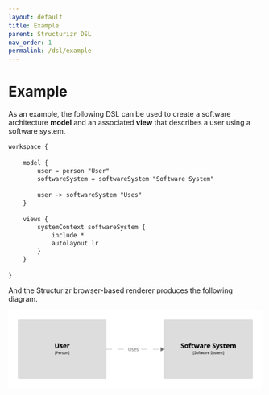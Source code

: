 ```yaml
---
layout: default
title: Example
parent: Structurizr DSL
nav_order: 1
permalink: /dsl/example
---
```


# Example

As an example, the following DSL can be used to create a software architecture __model__ and
an associated __view__ that describes a user using a software system.

```
workspace {

    model {
        user = person "User"
        softwareSystem = softwareSystem "Software System"

        user -> softwareSystem "Uses"
    }

    views {
        systemContext softwareSystem {
            include *
            autolayout lr
        }
    }
    
}
```

And the Structurizr browser-based renderer produces the following diagram.

![Example system context diagram](/assets/images/dsl/example.png)